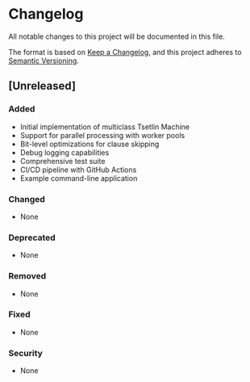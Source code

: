 # Changelog

All notable changes to this project will be documented in this file.

The format is based on [Keep a Changelog](https://keepachangelog.com/en/1.0.0/),
and this project adheres to [Semantic Versioning](https://semver.org/spec/v2.0.0.html).

## [Unreleased]

### Added
- Initial implementation of multiclass Tsetlin Machine
- Support for parallel processing with worker pools
- Bit-level optimizations for clause skipping
- Debug logging capabilities
- Comprehensive test suite
- CI/CD pipeline with GitHub Actions
- Example command-line application

### Changed
- None

### Deprecated
- None

### Removed
- None

### Fixed
- None

### Security
- None 